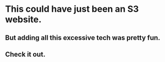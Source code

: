 # This could have just been an S3 website.
## But adding all this excessive tech was pretty fun.
## Check it out.
